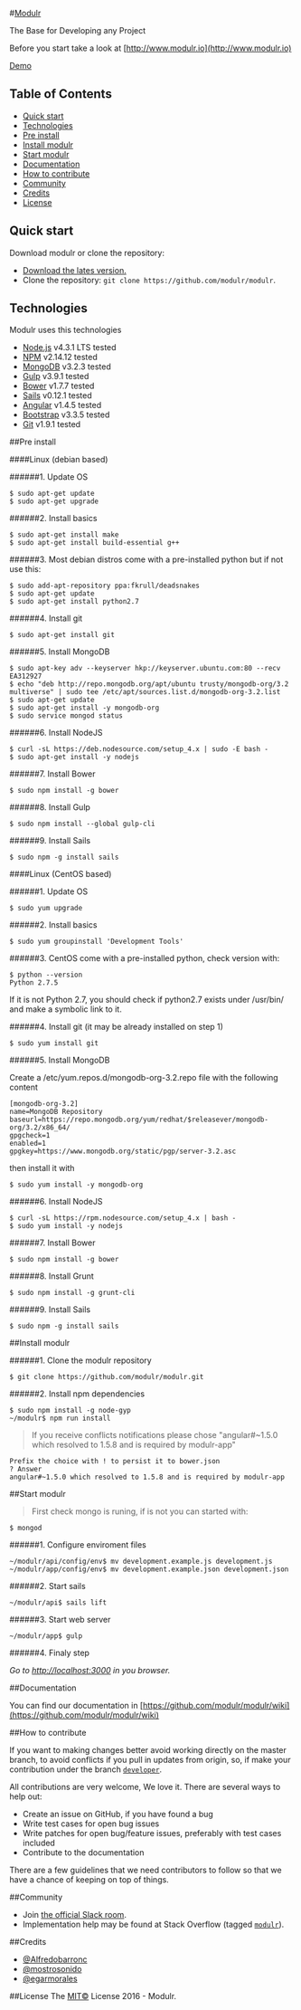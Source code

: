 #[Modulr](http://www.modulr.io)

The Base for Developing any Project

Before you start take a look at [http://www.modulr.io](http://www.modulr.io)

[Demo](http://ec2-52-90-181-247.compute-1.amazonaws.com:3000/)


## Table of Contents

- [Quick start](#quick-start)
- [Technologies](#technologies)
- [Pre install](#pre-install)
- [Install modulr](#install-modulr)
- [Start modulr](#start-modulr)
- [Documentation](#documentation)
- [How to contribute](#how-to-contribute)
- [Community](#community)
- [Credits](#credits)
- [License](#license)



## Quick start

Download modulr or clone the repository:

- [Download the lates version.](https://github.com/modulr/modulr/archive/master.zip)
- Clone the repository: `git clone https://github.com/modulr/modulr`.



## Technologies

Modulr uses this technologies

- [Node.js](https://nodejs.org/en/) v4.3.1 LTS tested
- [NPM](https://www.npmjs.com/) v2.14.12 tested
- [MongoDB](https://www.mongodb.org/) v3.2.3 tested
- [Gulp](http://gulpjs.com/) v3.9.1 tested
- [Bower](http://bower.io/) v1.7.7 tested
- [Sails](http://sailsjs.org/) v0.12.1 tested
- [Angular](https://angularjs.org/) v1.4.5 tested
- [Bootstrap](http://getbootstrap.com/) v3.3.5 tested
- [Git](https://git-scm.com/) v1.9.1 tested



##Pre install

####Linux (debian based)

######1. Update OS

```
$ sudo apt-get update
$ sudo apt-get upgrade
```
######2. Install basics

```
$ sudo apt-get install make
$ sudo apt-get install build-essential g++
```

######3. Most debian distros come with a pre-installed python but if not use this:

```
$ sudo add-apt-repository ppa:fkrull/deadsnakes
$ sudo apt-get update
$ sudo apt-get install python2.7
```

######4. Install git

```
$ sudo apt-get install git
```

######5. Install MongoDB

```
$ sudo apt-key adv --keyserver hkp://keyserver.ubuntu.com:80 --recv EA312927
$ echo "deb http://repo.mongodb.org/apt/ubuntu trusty/mongodb-org/3.2 multiverse" | sudo tee /etc/apt/sources.list.d/mongodb-org-3.2.list
$ sudo apt-get update
$ sudo apt-get install -y mongodb-org
$ sudo service mongod status
```

######6. Install NodeJS

```
$ curl -sL https://deb.nodesource.com/setup_4.x | sudo -E bash -
$ sudo apt-get install -y nodejs
```

######7. Install Bower

```
$ sudo npm install -g bower
```

######8. Install Gulp

```
$ sudo npm install --global gulp-cli
```

######9. Install Sails

```
$ sudo npm -g install sails
```

####Linux (CentOS based)

######1. Update OS

```
$ sudo yum upgrade
```
######2. Install basics

```
$ sudo yum groupinstall 'Development Tools'
```

######3. CentOS come with a pre-installed python, check version with:

```
$ python --version
Python 2.7.5

```

If it is not Python 2.7, you should check if python2.7 exists under /usr/bin/ and make a symbolic link to it. 


######4. Install git (it may be already installed on step 1)

```
$ sudo yum install git
```

######5. Install MongoDB

Create a /etc/yum.repos.d/mongodb-org-3.2.repo file with the following content
```
[mongodb-org-3.2]
name=MongoDB Repository
baseurl=https://repo.mongodb.org/yum/redhat/$releasever/mongodb-org/3.2/x86_64/
gpgcheck=1
enabled=1
gpgkey=https://www.mongodb.org/static/pgp/server-3.2.asc
```

then install it with

```
$ sudo yum install -y mongodb-org
```

######6. Install NodeJS

```
$ curl -sL https://rpm.nodesource.com/setup_4.x | bash -
$ sudo yum install -y nodejs
```

######7. Install Bower

```
$ sudo npm install -g bower
```

######8. Install Grunt

```
$ sudo npm install -g grunt-cli
```

######9. Install Sails

```
$ sudo npm -g install sails
```




##Install modulr

######1. Clone the modulr repository

```
$ git clone https://github.com/modulr/modulr.git
```

######2. Install npm dependencies

```
$ sudo npm install -g node-gyp
~/modulr$ npm run install
```

> If you receive conflicts notifications please chose "angular#~1.5.0 which resolved to 1.5.8 and is required by modulr-app"

```
Prefix the choice with ! to persist it to bower.json
? Answer
angular#~1.5.0 which resolved to 1.5.8 and is required by modulr-app
```


##Start modulr

> First check mongo is runing, if is not you can started with:

```
$ mongod
```

######1. Configure enviroment files

```
~/modulr/api/config/env$ mv development.example.js development.js
~/modulr/app/config/env$ mv development.example.json development.json
```

######2. Start sails

```
~/modulr/api$ sails lift
```

######3. Start web server

```
~/modulr/app$ gulp
```

######4. Finaly step

*Go to [http://localhost:3000](http://localhost:3000) in you browser.*


##Documentation

You can find our documentation in [https://github.com/modulr/modulr/wiki](https://github.com/modulr/modulr/wiki)


##How to contribute

If you want to making changes better avoid working directly on the master branch, to avoid conflicts if you pull in updates from origin, so, if make your contribution under the branch [`developer`](https://github.com/modulr/modulr/tree/developer).

All contributions are very welcome, We love it. There are several ways to help out:

- Create an issue on GitHub, if you have found a bug
- Write test cases for open bug issues
- Write patches for open bug/feature issues, preferably with test cases included
- Contribute to the documentation

There are a few guidelines that we need contributors to follow so that we have a chance of keeping on top of things.



##Community

- Join [the official Slack room](https://modulr.slack.com/).
- Implementation help may be found at Stack Overflow (tagged [`modulr`](http://stackoverflow.com/questions/tagged/modulr)).

##Credits

- [@Alfredobarronc](https://twitter.com/alfredobarronc)
- [@mostrosonido](https://twitter.com/mostrosonido)
- [@egarmorales](https://twitter.com/egarmorales)

##License
The [MIT©](https://github.com/modulr/modulr/blob/master/LICENSE) License 2016 - Modulr.
